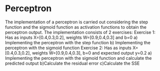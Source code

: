 # Perceptron
The implementation of a perceptron is carried out considering the step function and the sigmoid function as activation functions to obtain the perceptron output.
The implementation consists of 2 exercises:
  Exercise 1:
    Has as inputs X=[0.4,0.3,0.2], weights
    W=[0.9,0.4,0.3] and b=0
    a) Implementing the perceptron with the step function
    b) Implementing the perceptron with the sigmoid function
   Exercise 2:
    Has as inputs X=[0.4,0.3,0.2], weights
    W=[0.9,0.4,0.3], b=0 and expected output y=0.2
    a) Implementing the perceptron with the sigmoid function and calculate          the predicted output
    b)Calculate the residual error
    c)Calculate the SSE
